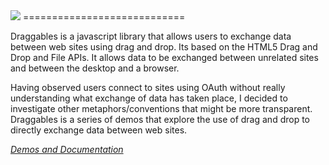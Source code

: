 <img src="http://draggables.com/images/draggables-white.png"> 
============================

Draggables is a javascript library that allows users to exchange data between web sites using drag and drop. Its based on the HTML5 Drag and Drop and File APIs. It allows data to be exchanged between unrelated sites and between the desktop and a browser.

Having observed users connect to sites using OAuth without really understanding what exchange of data has taken place, I decided to investigate other metaphors/conventions that might be more transparent. Draggables is a series of demos that explore the use of drag and drop to directly exchange data between web sites.


*[Demos and Documentation](http://draggables.com/)*
